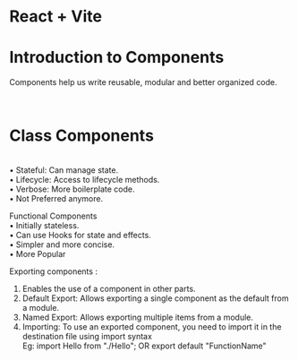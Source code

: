 # React + Vite

<h1>Introduction to Components</h1>
<p>Components help us write reusable, modular and better organized code.</p> <br>

<h1>Class Components</h1> <br>
• Stateful: Can manage state. <br>
• Lifecycle: Access to lifecycle methods.<br>
• Verbose: More boilerplate code.<br>
• Not Preferred anymore.<br>

Functional Components<br>
• Initially stateless.<br>
• Can use Hooks for state and effects.<br>
• Simpler and more concise.<br>
• More Popular<br>

Exporting components :<br>

1. Enables the use of a component in other parts.<br>
2. Default Export: Allows exporting a single component as the default from a module.<br>
3. Named Export: Allows exporting multiple items from a module.<br>
4. Importing: To use an exported component, you need to import it in the destination file using import syntax<br>
   Eg: import Hello from "./Hello"; OR export default "FunctionName"<br>
